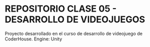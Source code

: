 # REPOSITORIO CLASE 05 - DESARROLLO DE VIDEOJUEGOS

Proyecto desarrollado en el curso de desarrollo de videojuego de CoderHouse.
Engine: Unity